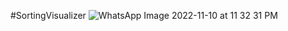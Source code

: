 #SortingVisualizer
![WhatsApp Image 2022-11-10 at 11 32 31 PM](https://user-images.githubusercontent.com/79863764/201299745-4381a9bb-ddba-4887-bd96-09c7be633b8f.jpeg)

